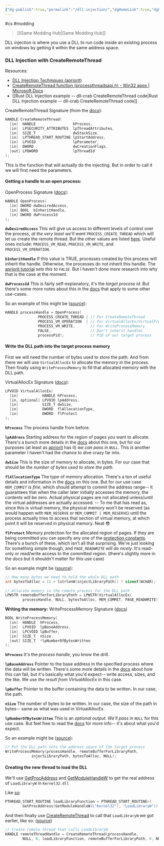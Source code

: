 ```yaml
---
{"dg-publish":true,"permalink":"/dll-injection/","dgHomeLink":true,"dgPassFrontmatter":false}
---
```


#cs #modding 
> [[Game Modding Hub|Game Modding Hub]]

DLL injection is where you use a DLL to run code inside an existing process on windows by getting it within the same address space.

### DLL Injection with CreateRemoteThread
Resources:
* [DLL Injection Techniques (apriorit)](https://www.apriorit.com/dev-blog/679-windows-dll-injection-for-api-hooks)
* [CreateRemoteThread function (processthreadsapi.h) - Win32 apps | Microsoft Docs](https://docs.microsoft.com/en-us/windows/win32/api/processthreadsapi/nf-processthreadsapi-createremotethread)
* [[Rust DLL Injection example -- dll-crab CreateRemoteThread code|Rust DLL Injection example -- dll-crab CreateRemoteThread code]]

CreateRemoteThread Signature (from the [docs](https://docs.microsoft.com/en-us/windows/win32/api/processthreadsapi/nf-processthreadsapi-createremotethread)):
```cpp
HANDLE CreateRemoteThread(
  [in]  HANDLE                 hProcess,
  [in]  LPSECURITY_ATTRIBUTES  lpThreadAttributes,
  [in]  SIZE_T                 dwStackSize,
  [in]  LPTHREAD_START_ROUTINE lpStartAddress,
  [in]  LPVOID                 lpParameter,
  [in]  DWORD                  dwCreationFlags,
  [out] LPDWORD                lpThreadId
);
```
This is the function that will actually do the injecting. But in order to call it we will first need the parameters.

#### Getting a handle to an open process:
OpenProcess Signature ([docs](https://docs.microsoft.com/en-us/windows/win32/api/processthreadsapi/nf-processthreadsapi-openprocess)):
```cpp
HANDLE OpenProcess(
  [in] DWORD dwDesiredAccess,
  [in] BOOL  bInheritHandle,
  [in] DWORD dwProcessId
);
```
**`dwDesiredAccess`**
This will give us access to different levels of control over the process, *at the very least we'll want* `PROCESS_CREATE_THREAD` which will let us create the remote thread. But the other values are listed [here](https://docs.microsoft.com/en-us/windows/win32/procthread/process-security-and-access-rights). Useful ones include: `PROCESS_VM_READ`, `PROCESS_VM_WRITE`, and `PROCESS_VM_OPERATION`.

**`bInheritHandle`**
If this value is TRUE, processes created by this process will inherit the handle. Otherwise, the processes do not inherit this handle. The [apriorit tutorial](https://www.apriorit.com/dev-blog/679-windows-dll-injection-for-api-hooks) *sets this to `FALSE`*. But I haven't done more research into why that is the case at the moment.

**`dwProcessId`**
This is fairly self-explanatory, it's the *target process id*. But there's some more notes about this in the [docs](https://docs.microsoft.com/en-us/windows/win32/api/processthreadsapi/nf-processthreadsapi-openprocess) that apply to some other use-cases.

So an example of this might be ([source](https://www.apriorit.com/dev-blog/679-windows-dll-injection-for-api-hooks)):
```cpp
HANDLE processHandle = OpenProcess(
               PROCESS_CREATE_THREAD | // For CreateRemoteThread
               PROCESS_VM_OPERATION  | // For VirtualAllocEx/VirtualFreeEx
               PROCESS_VM_WRITE,       // For WriteProcessMemory
               FALSE,                  // Don't inherit handles
               processPid);            // PID of our target process
```

#### Write the DLL path into the target process memory
First we will need the number of bytes used to store the path. And from there we will use `VirtualAllocEx` to allocate the memory in the process. Then finally using `WriteProcessMemory` to fill that allocated memory with the DLL path.

VirtualAllocEx Signature ([docs](https://docs.microsoft.com/en-us/windows/win32/api/memoryapi/nf-memoryapi-virtualallocex)):
```cpp
LPVOID VirtualAllocEx(
  [in]           HANDLE hProcess,
  [in, optional] LPVOID lpAddress,
  [in]           SIZE_T dwSize,
  [in]           DWORD  flAllocationType,
  [in]           DWORD  flProtect
);
```
**`hProcess`**
The process handle from before.

**`lpAddress`** 
Starting address for the region of pages you want to allocate. There's a bunch more details in the [docs](https://docs.microsoft.com/en-us/windows/win32/api/memoryapi/nf-memoryapi-virtualallocex) about this one, but for our purposes (at least as [apriorit](https://www.apriorit.com/dev-blog/679-windows-dll-injection-for-api-hooks) has it) *we can pass in `NULL`*. This is another parameter I haven't had the chance to dive crazy far into.

**`dwSize`**
This is the size of memory to allocate, in bytes. For our case that should be *the number of bytes used to store the path*.

**`flAllocationType`**
The type of memory allocation.
There's a ton of useful details and information in the [docs](https://docs.microsoft.com/en-us/windows/win32/api/memoryapi/nf-memoryapi-virtualallocex) on this one. But for our use case *`MEM_COMMIT` is fine*, which should attempt to commit the address range-- it guarantees that when the caller later initially accesses the memory, the contents will be zero. Actual physical pages are not allocated unless/until the virtual addresses are actually accessed.
-- To me that has read as, since this is virtual memory, the physical memory won't be reserved (as would happen with `MEM_RESERVE` or `MEM_COMMIT | MEM_RESERVE`) until the process actually tries to access that section of virtual memory, at which point it will be reserved in physical memory. Neat 😎

**`flProtect`**
Memory protection for the allocated region of pages. If they are being committed you can specify any one of the [protection constants](https://docs.microsoft.com/en-us/windows/win32/Memory/memory-protection-constants).
There's a bunch of these, which isn't all that surprising. We're just looking for something simple though, and *`PAGE_READWRITE` will do nicely*. It's read-only or read/write access to the committed region. (there's slightly more in the docs but it shouldn't matter for this use case)

So an example might be ([source](https://www.apriorit.com/dev-blog/679-windows-dll-injection-for-api-hooks)):
```cpp
// How many bytes we need to hold the whole DLL path
int bytesToAlloc = (1 + lstrlenW(injectLibraryPath)) * sizeof(WCHAR);
  
// Allocate memory in the remote process for the DLL path
LPWSTR remoteBufferForLibraryPath = LPWSTR(VirtualAllocEx(
        processHandle, NULL, bytesToAlloc, MEM_COMMIT, PAGE_READWRITE));
```

**Writing the memory:**
WriteProcessMemory Signature ([docs](https://docs.microsoft.com/en-us/windows/win32/api/memoryapi/nf-memoryapi-writeprocessmemory))
```cpp
BOOL WriteProcessMemory(
  [in]  HANDLE  hProcess,
  [in]  LPVOID  lpBaseAddress,
  [in]  LPCVOID lpBuffer,
  [in]  SIZE_T  nSize,
  [out] SIZE_T  *lpNumberOfBytesWritten
);
```
**`hProcess`**
It's the *process handle*, you know the drill.

**`lpBaseAddress`**
Pointer to the base address in the specified process where the data will be written. There's some more details in the [docs](https://docs.microsoft.com/en-us/windows/win32/api/memoryapi/nf-memoryapi-writeprocessmemory) about how this can fail, but it's basically what you'd expect-- write access, sizes, and the like. We use *the result from VirtualAllocEx* in this case.

**`lpBuffer`**
Pointer to the buffer containing the data to be written. In our case, the path.

**`nSize`**
The number of bytes to be written. In our case, the size of the path in bytes-- same as what was used in VirtualAllocEx.

**`lpNumberOfBytesWritten`**
This is an *optional output*. *We'll pass in `NULL`* for this use case. But feel free to read the [docs](https://docs.microsoft.com/en-us/windows/win32/api/memoryapi/nf-memoryapi-writeprocessmemory) for more info-- it's about what you'd expect.

So an example might be ([source](https://www.apriorit.com/dev-blog/679-windows-dll-injection-for-api-hooks)):
```cpp
// Put the DLL path into the address space of the target process
WriteProcessMemory(processHandle, remoteBufferForLibraryPath,
            injectLibraryPath, bytesToAlloc, NULL);
```

#### Creating the new thread to load the DLL
We'll use [GetProcAddress](https://docs.microsoft.com/en-us/windows/win32/api/libloaderapi/nf-libloaderapi-getprocaddress) and [GetModuleHandleW](https://docs.microsoft.com/en-us/windows/win32/api/libloaderapi/nf-libloaderapi-getmodulehandlew) to get the real address of `LoadLibraryW` in `Kernel32.dll`

Like [so](https://www.apriorit.com/dev-blog/679-windows-dll-injection-for-api-hooks):
```cpp
PTHREAD_START_ROUTINE loadLibraryFunction = PTHREAD_START_ROUTINE>(
        GetProcAddress(GetModuleHandleW(L"Kernel32"), "LoadLibraryW"))
```

And then finally use [CreateRemoteThread](https://docs.microsoft.com/en-us/windows/win32/api/processthreadsapi/nf-processthreadsapi-createremotethread) to call that `LoadLibraryW` we got earlier, like so: ([source](https://www.apriorit.com/dev-blog/679-windows-dll-injection-for-api-hooks))
```cpp
// Create remote thread that calls LoadLibraryW
HANDLE remoteThreadHandle = CreateRemoteThread(processHandle,
        NULL, 0, loadLibraryFunction, remoteBufferForLibraryPath, 0, NULL);
```